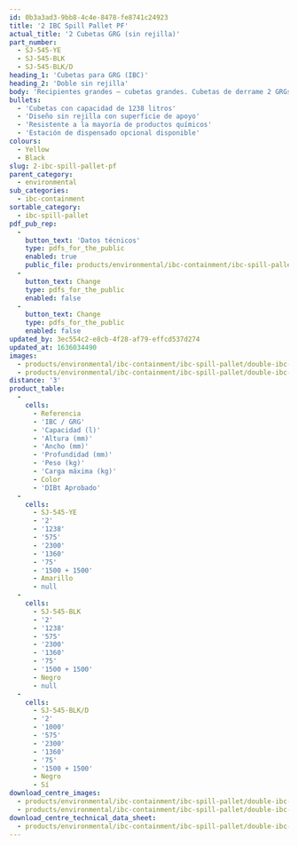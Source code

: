 ```yaml
---
id: 0b3a3ad3-9bb8-4c4e-8478-fe8741c24923
title: '2 IBC Spill Pallet PF'
actual_title: '2 Cubetas GRG (sin rejilla)'
part_number:
  - SJ-545-YE
  - SJ-545-BLK
  - SJ-545-BLK/D
heading_1: 'Cubetas para GRG (IBC)'
heading_2: 'Doble sin rejilla'
body: 'Recipientes grandes – cubetas grandes. Cubetas de derrame 2 GRGs sin rejilla'
bullets:
  - 'Cubetas con capacidad de 1238 litros'
  - 'Diseño sin rejilla con superficie de apoyo'
  - 'Resistente a la mayoría de productos químicos'
  - 'Estación de dispensado opcional disponible'
colours:
  - Yellow
  - Black
slug: 2-ibc-spill-pallet-pf
parent_category:
  - environmental
sub_categories:
  - ibc-containment
sortable_category:
  - ibc-spill-pallet
pdf_pub_rep:
  -
    button_text: 'Datos técnicos'
    type: pdfs_for_the_public
    enabled: true
    public_file: products/environmental/ibc-containment/ibc-spill-pallet/double-ibc-platform-free/pdf-lr/EV-Spill-Pallet-(2-IBC-Platformless)-TD_ES.pdf
  -
    button_text: Change
    type: pdfs_for_the_public
    enabled: false
  -
    button_text: Change
    type: pdfs_for_the_public
    enabled: false
updated_by: 3ec554c2-e8cb-4f28-af79-effcd537d274
updated_at: 1636034490
images:
  - products/environmental/ibc-containment/ibc-spill-pallet/double-ibc-platform-free/images-lr/SJ-545-YE_01.png
  - products/environmental/ibc-containment/ibc-spill-pallet/double-ibc-platform-free/images-lr/SJ-545-YE_02.png
distance: '3'
product_table:
  -
    cells:
      - Referencia
      - 'IBC / GRG'
      - 'Capacidad (l)'
      - 'Altura (mm)'
      - 'Ancho (mm)'
      - 'Profundidad (mm)'
      - 'Peso (kg)'
      - 'Carga máxima (kg)'
      - Color
      - 'DIBt Aprobado'
  -
    cells:
      - SJ-545-YE
      - '2'
      - '1238'
      - '575'
      - '2300'
      - '1360'
      - '75'
      - '1500 + 1500'
      - Amarillo
      - null
  -
    cells:
      - SJ-545-BLK
      - '2'
      - '1238'
      - '575'
      - '2300'
      - '1360'
      - '75'
      - '1500 + 1500'
      - Negro
      - null
  -
    cells:
      - SJ-545-BLK/D
      - '2'
      - '1000'
      - '575'
      - '2300'
      - '1360'
      - '75'
      - '1500 + 1500'
      - Negro
      - Sí
download_centre_images:
  - products/environmental/ibc-containment/ibc-spill-pallet/double-ibc-platform-free/images-hr/SJ-545-YE_01.png
  - products/environmental/ibc-containment/ibc-spill-pallet/double-ibc-platform-free/images-hr/SJ-545-YE_02.png
download_centre_technical_data_sheet:
  - products/environmental/ibc-containment/ibc-spill-pallet/double-ibc-platform-free/pdf-hr/EV-Spill-Pallet-(2-IBC-Platformless)-TD_ES.pdf
---
```

